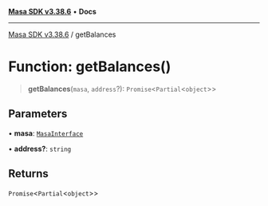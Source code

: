 [**Masa SDK v3.38.6**](../README.md) • **Docs**

***

[Masa SDK v3.38.6](../globals.md) / getBalances

# Function: getBalances()

> **getBalances**(`masa`, `address`?): `Promise`\<`Partial`\<`object`\>\>

## Parameters

• **masa**: [`MasaInterface`](../interfaces/MasaInterface.md)

• **address?**: `string`

## Returns

`Promise`\<`Partial`\<`object`\>\>
